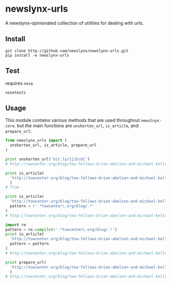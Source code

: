 newslynx-urls
========
A newslynx-opinionated collection of utilities for dealing with urls.


## Install
```
git clone http://github.com/newslynx/newslynx-urls.git
pip install -e newslynx-urls
```

## Test
requires `nose`
```
nosetests
```

## Usage

This module contains various methods that are used throughout `newslnyx-core`.
but the main functions are `unshorten_url`, `is_article`, and `prepare_url`:

```python
from newslynx_urls import (
  unshorten_url, is_article, prepare_url
)

print unshorten_url('bit.ly/1j3SrUC')
# http://towcenter.org/blog/tow-fellows-brian-abelson-and-michael-keller-to-study-the-impact-of-journalism

print is_article(
  'http://towcenter.org/blog/tow-fellows-brian-abelson-and-michael-keller-to-study-the-impact-of-journalism'
  )
# True

print is_article(
  'http://towcenter.org/blog/tow-fellows-brian-abelson-and-michael-keller-to-study-the-impact-of-journalism',
  pattern = r'.*towcenter\.org/blog/.*'
)
# http://towcenter.org/blog/tow-fellows-brian-abelson-and-michael-keller-to-study-the-impact-of-journalism

import re
pattern = re.compile(r'.*towcenter\.org/blog/.*')
print is_article(
  'http://towcenter.org/blog/tow-fellows-brian-abelson-and-michael-keller-to-study-the-impact-of-journalism',
  pattern = pattern
)
# http://towcenter.org/blog/tow-fellows-brian-abelson-and-michael-keller-to-study-the-impact-of-journalism

print prepare_url(
  'http://towcenter.org/blog/tow-fellows-brian-abelson-and-michael-keller-to-study-the-impact-of-journalism/?q=lfjad&f=lkfdjsal'
  )
# http://towcenter.org/blog/tow-fellows-brian-abelson-and-michael-keller-to-study-the-impact-of-journalism
```